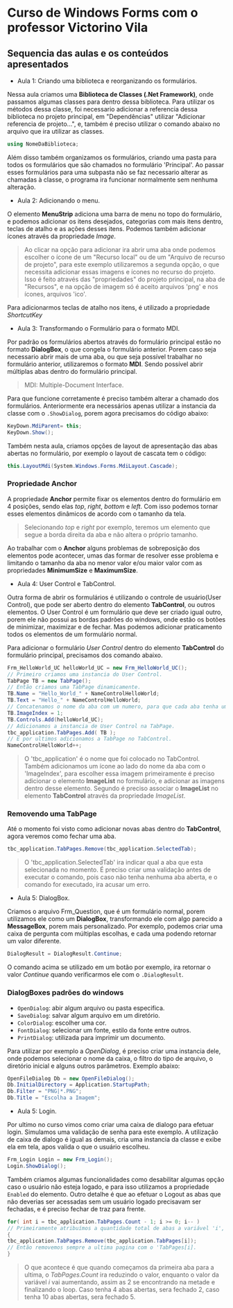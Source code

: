 # Curso de Windows Forms com o professor Victorino Vila

## Sequencia das aulas e os conteúdos apresentados

- Aula 1: Criando uma biblioteca e reorganizando os formulários.

Nessa aula criamos uma __Biblioteca de Classes (.Net Framework)__, onde passamos algumas classes para dentro dessa biblioteca. Para utilizar os métodos dessa classe, foi necessario adicionar a referencia dessa biblioteca no projeto principal, em "Dependências" utilizar "Adicionar referencia de projeto...", e, também é preciso utilizar o comando abaixo no arquivo que ira utilizar as classes.

```C#
using NomeDaBiblioteca;
```

Além disso também organizamos os formulários, criando uma pasta para todos os formulários que são chamados no formulário 'Principal'. Ao passar esses formulários para uma subpasta não se faz necessario alterar as chamadas à classe, o programa ira funcionar normalmente sem nenhuma alteração.

- Aula 2: Adicionando o menu.

O elemento __MenuStrip__ adiciona uma barra de menu no topo do formulário, e podemos adicionar os itens desejados, categorias com mais itens dentro, teclas de atalho e as ações desses itens. Podemos também adicionar ícones através da propriedade _Image_.
> Ao clicar na opção para adicionar ira abrir uma aba onde podemos escolher o ícone de um "Recurso local" ou de um "Arquivo de recurso de projeto", para este exemplo utilizaremos a segunda opção, o que necessita adicionar essas imagens e ícones no recurso do projeto. Isso é feito através das "propriedades" do projeto principal, na aba de "Recursos", e na opção de imagem só é aceito arquivos 'png' e nos ícones, arquivos 'ico'.

Para adicionarmos teclas de atalho nos itens, é utilizado a propriedade _ShortcutKey_

- Aula 3: Transformando o Formulário para o formato MDI.

Por padrão os formulários abertos através do formulário principal estão no formato
__DialogBox__, o que congela o formulário anterior. Porem caso seja necessario abrir mais de uma aba, ou que seja possível trabalhar no formulário anterior, utilizaremos o formato __MDI__. Sendo possível abrir múltiplas abas dentro do formulário principal.

> MDI: Multiple-Document Interface.

Para que funcione corretamente é preciso também alterar a chamado dos formulários. Anteriormente era necessários apenas utilizar a instancia da classe com o `.ShowDialog`, porem agora precisamos do código abaixo:

```C#
KeyDown.MdiParent= this;
KeyDown.Show();
```

Também nesta aula, criamos opções de layout de apresentação das abas abertas no formulário, por exemplo o layout de cascata tem o código:

```C#
this.LayoutMdi(System.Windows.Forms.MdiLayout.Cascade);
```

### Propriedade Anchor

A propriedade __Anchor__ permite fixar os elementos dentro do formulário em 4 posições, sendo elas _top_, _right_, _bottom_ e _left_. Com isso podemos tornar esses elementos dinâmicos de acordo com o tamanho da tela.

> Selecionando _top_ e _right_ por exemplo, teremos um elemento que segue a borda direita da aba e não altera o próprio tamanho.

Ao trabalhar com o __Anchor__ alguns problemas de sobreposição dos elementos pode acontecer, umas das formar de resolver esse problema e limitando o tamanho da aba no menor valor e/ou maior valor com as propriedades __MinimumSize__ e __MaximumSize__.

- Aula 4: User Control e TabControl.

Outra forma de abrir os formulários é utilizando o controle de usuário(User Control), que pode ser aberto dentro do elemento __TabControl__, ou outros elementos. O User Control é um  formulário que deve ser criado igual outro, porem ele não possui as bordas padrões do windows, onde estão os botões de minimizar, maximizar e de fechar. Mas podemos adicionar praticamento todos os elementos de um formulário normal.

Para adicionar o formulário _User Control_ dentro do elemento __TabControl__ do formulário principal, precisamos dos comando abaixo.

```C#
Frm_HelloWorld_UC helloWorld_UC = new Frm_HelloWorld_UC();
// Primeiro criamos uma instancia do User Control.
TabPage TB = new TabPage();
// Então criamos uma TabPage dinamicamente.
TB.Name = "Hello_World_" + NameControlHelloWorld;
TB.Text = "Hello_" + NameControlHelloWorld;
// Concatenamos o nome da aba com um numero, para que cada aba tenha um nome diferente.
TB.ImageIndex = 1;
TB.Controls.Add(helloWorld_UC);
// Adicionamos a instancia de User Control na TabPage.
tbc_application.TabPages.Add( TB );
// E por ultimos adicionamos a TabPage no TabControl.
NameControlHelloWorld++;
```

> O 'tbc_application' é o nome que foi colocado no TabControl. Também adicionamos um ícone ao lado do nome da aba com o 'ImageIndex', para escolher essa imagem primeiramente é preciso adicionar o elemento __ImageList__ no formulário, e adicionar as imagens dentro desse elemento. Segundo é preciso associar o __ImageList__ no elemento __TabControl__ através da propriedade _ImageList_.

### Removendo uma TabPage

Até o momento foi visto como adicionar novas abas dentro do __TabControl__, agora veremos como fechar uma aba.

```C#
tbc_application.TabPages.Remove(tbc_application.SelectedTab);
```

> O 'tbc_application.SelectedTab' ira indicar qual a aba que esta selecionada no momento. É preciso criar uma validação antes de executar o comando, pois caso não tenha nenhuma aba aberta, e o comando for executado, ira acusar um erro.

- Aula 5: DialogBox.

Criamos o arquivo Frm_Question, que é um formulário normal, porem utilizamos ele como um __DialogBox__, transformando ele com algo parecido a  __MessageBox__, porem mais personalizado. Por exemplo, podemos criar uma caixa de pergunta com múltiplas escolhas, e cada uma podendo retornar um valor diferente.

```C#
DialogResult = DialogResult.Continue;
```

O comando acima se utilizado em um botão por exemplo, ira retornar o valor _Continue_ quando verificarmos ele com o `.DialogResult`.

### DialogBoxes padrões do windows

- `OpenDialog`: abir algum arquivo ou pasta especifica.
- `SaveDialog`: salvar algum arquivo em um diretório.
- `ColorDialog`: escolher uma cor.
- `FontDialog`: selecionar um fonte, estilo da fonte entre outros.
- `PrintDialog`: utilizada para imprimir um documento.

Para utilizar por exemplo a _OpenDialog_, é preciso criar uma instancia dele, onde podemos selecionar o nome da caixa, o filtro do tipo de arquivo, o diretório inicial e alguns outros parâmetros. Exemplo abaixo:

```C#
OpenFileDialog Db = new OpenFileDialog();
Db.InitialDirectory = Application.StartupPath;
Db.Filter = "PNG|*.PNG";
Db.Title = "Escolha a Imagem";
```

- Aula 5: Login.

Por ultimo no curso vimos como criar uma caixa de dialogo para efetuar login. Simulamos uma validação de senha para este exemplo. A utilização de caixa de dialogo é igual as demais, cria uma instancia da classe e exibe ela em tela, apos valida o que o usuário escolheu.

```C#
Frm_Login Login = new Frm_Login();
Login.ShowDialog();
```

Também criamos algumas funcionalidades como desabilitar algumas opção caso o usuário não esteja logado, e para isso utilizamos a propriedade `Enabled` do elemento. Outro detalhe é que ao efetuar o Logout as abas que não deverias ser acessadas sem um usuário logado precisavam ser fechadas, e é preciso fechar de traz para frente.

```C#
for( int i = tbc_application.TabPages.Count - 1; i >= 0; i-- )
// Primeiramente atribuímos a quantidade total de abas a variável 'i', e decrementados em 1 a cada loop.
{
tbc_application.TabPages.Remove(tbc_application.TabPages[i]);
// Então removemos sempre a ultima pagina com o 'TabPages[i].
}
```

> O que acontece é que quando começamos da primeira aba para a ultima, o _TabPages.Count_ ira reduzindo o valor, enquanto o valor da variável _i_ vai aumentando, assim as 2 se encontrando na metade e finalizando o loop. Caso tenha 4 abas abertas, sera fechado 2, caso tenha 10 abas abertas, sera fechado 5.
